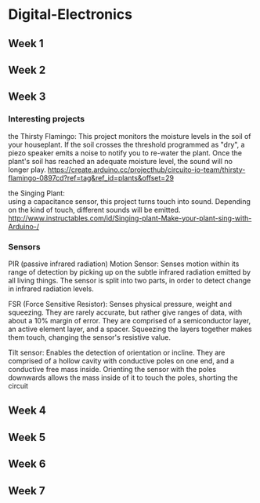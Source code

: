 # Digital-Electronics

## Week 1

## Week 2

## Week 3

### Interesting projects  

the Thirsty Flamingo:
This project monitors the moisture levels in the soil of your houseplant. If the soil crosses the threshold programmed as "dry", a piezo speaker emits a noise to notify you to re-water the plant. Once the plant's soil has reached an adequate moisture level, the sound will no longer play.
https://create.arduino.cc/projecthub/circuito-io-team/thirsty-flamingo-0897cd?ref=tag&ref_id=plants&offset=29

the Singing Plant:  
using a capacitance sensor, this project turns touch into sound. Depending on the kind of touch, different sounds will be emitted. 
http://www.instructables.com/id/Singing-plant-Make-your-plant-sing-with-Arduino-/


### Sensors

PIR (passive infrared radiation) Motion Sensor:
Senses motion within its range of detection by picking up on the subtle infrared radiation emitted by all living things. The sensor is split into two parts, in order to detect change in infrared radiation levels.

FSR (Force Sensitive Resistor):
Senses physical pressure, weight and squeezing. They are rarely accurate, but rather give ranges of data, with about a 10% margin of error. They are comprised of a semiconductor layer, an active element layer, and a spacer. Squeezing the layers together makes them touch, changing the sensor's resistive value.

Tilt sensor:
Enables the detection of orientation or incline. They are comprised of a hollow cavity with conductive poles on one end, and a conductive free mass inside. Orienting the sensor with the poles downwards allows the mass inside of it to touch the poles, shorting the circuit


## Week 4

## Week 5

## Week 6

## Week 7
